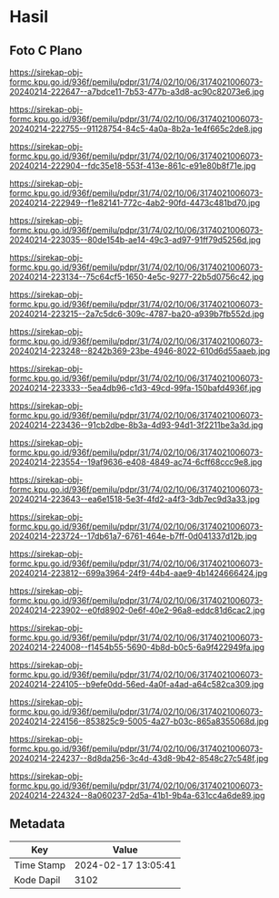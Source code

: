 # Hasil

## Foto C Plano

https://sirekap-obj-formc.kpu.go.id/936f/pemilu/pdpr/31/74/02/10/06/3174021006073-20240214-222647--a7bdce11-7b53-477b-a3d8-ac90c82073e6.jpg

https://sirekap-obj-formc.kpu.go.id/936f/pemilu/pdpr/31/74/02/10/06/3174021006073-20240214-222755--91128754-84c5-4a0a-8b2a-1e4f665c2de8.jpg

https://sirekap-obj-formc.kpu.go.id/936f/pemilu/pdpr/31/74/02/10/06/3174021006073-20240214-222904--fdc35e18-553f-413e-861c-e91e80b8f71e.jpg

https://sirekap-obj-formc.kpu.go.id/936f/pemilu/pdpr/31/74/02/10/06/3174021006073-20240214-222949--f1e82141-772c-4ab2-90fd-4473c481bd70.jpg

https://sirekap-obj-formc.kpu.go.id/936f/pemilu/pdpr/31/74/02/10/06/3174021006073-20240214-223035--80de154b-ae14-49c3-ad97-91ff79d5256d.jpg

https://sirekap-obj-formc.kpu.go.id/936f/pemilu/pdpr/31/74/02/10/06/3174021006073-20240214-223134--75c64cf5-1650-4e5c-9277-22b5d0756c42.jpg

https://sirekap-obj-formc.kpu.go.id/936f/pemilu/pdpr/31/74/02/10/06/3174021006073-20240214-223215--2a7c5dc6-309c-4787-ba20-a939b7fb552d.jpg

https://sirekap-obj-formc.kpu.go.id/936f/pemilu/pdpr/31/74/02/10/06/3174021006073-20240214-223248--8242b369-23be-4946-8022-610d6d55aaeb.jpg

https://sirekap-obj-formc.kpu.go.id/936f/pemilu/pdpr/31/74/02/10/06/3174021006073-20240214-223333--5ea4db96-c1d3-49cd-99fa-150bafd4936f.jpg

https://sirekap-obj-formc.kpu.go.id/936f/pemilu/pdpr/31/74/02/10/06/3174021006073-20240214-223436--91cb2dbe-8b3a-4d93-94d1-3f2211be3a3d.jpg

https://sirekap-obj-formc.kpu.go.id/936f/pemilu/pdpr/31/74/02/10/06/3174021006073-20240214-223554--19af9636-e408-4849-ac74-6cff68ccc9e8.jpg

https://sirekap-obj-formc.kpu.go.id/936f/pemilu/pdpr/31/74/02/10/06/3174021006073-20240214-223643--ea6e1518-5e3f-4fd2-a4f3-3db7ec9d3a33.jpg

https://sirekap-obj-formc.kpu.go.id/936f/pemilu/pdpr/31/74/02/10/06/3174021006073-20240214-223724--17db61a7-6761-464e-b7ff-0d041337d12b.jpg

https://sirekap-obj-formc.kpu.go.id/936f/pemilu/pdpr/31/74/02/10/06/3174021006073-20240214-223812--699a3964-24f9-44b4-aae9-4b1424666424.jpg

https://sirekap-obj-formc.kpu.go.id/936f/pemilu/pdpr/31/74/02/10/06/3174021006073-20240214-223902--e0fd8902-0e6f-40e2-96a8-eddc81d6cac2.jpg

https://sirekap-obj-formc.kpu.go.id/936f/pemilu/pdpr/31/74/02/10/06/3174021006073-20240214-224008--f1454b55-5690-4b8d-b0c5-6a9f422949fa.jpg

https://sirekap-obj-formc.kpu.go.id/936f/pemilu/pdpr/31/74/02/10/06/3174021006073-20240214-224105--b9efe0dd-56ed-4a0f-a4ad-a64c582ca309.jpg

https://sirekap-obj-formc.kpu.go.id/936f/pemilu/pdpr/31/74/02/10/06/3174021006073-20240214-224156--853825c9-5005-4a27-b03c-865a8355068d.jpg

https://sirekap-obj-formc.kpu.go.id/936f/pemilu/pdpr/31/74/02/10/06/3174021006073-20240214-224237--8d8da256-3c4d-43d8-9b42-8548c27c548f.jpg

https://sirekap-obj-formc.kpu.go.id/936f/pemilu/pdpr/31/74/02/10/06/3174021006073-20240214-224324--8a060237-2d5a-41b1-9b4a-631cc4a6de89.jpg


## Metadata

| Key        | Value               |
| ---------- | ------------------- |
| Time Stamp | 2024-02-17 13:05:41 |
| Kode Dapil | 3102                |



